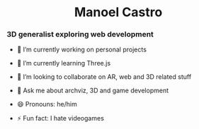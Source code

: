 <h1 align=center> Manoel Castro </h1>
<h3>3D generalist exploring web development</h3>
<p align=right> </p>

- 🔭 I’m currently working on personal projects

- 🌱 I’m currently learning Three.js

- 👯 I’m looking to collaborate on AR, web and 3D related stuff

- 💬 Ask me about archviz, 3D and game development

- 😄 Pronouns: he/him

- ⚡ Fun fact: I hate videogames
